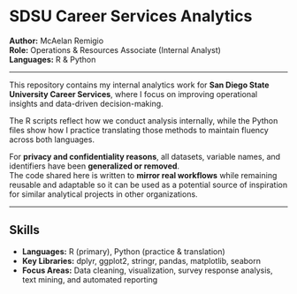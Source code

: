 # SDSU Career Services Analytics

**Author:** McAelan Remigio  
**Role:** Operations & Resources Associate (Internal Analyst)  
**Languages:** R & Python  

---

This repository contains my internal analytics work for **San Diego State University Career Services**, where I focus on improving operational insights and data-driven decision-making.  

The R scripts reflect how we conduct analysis internally, while the Python files show how I practice translating those methods to maintain fluency across both languages.

For **privacy and confidentiality reasons**, all datasets, variable names, and identifiers have been **generalized or removed**.  
The code shared here is written to **mirror real workflows** while remaining reusable and adaptable so it can be used as a potential source of inspiration for similar analytical projects in other organizations.

---

## Skills
- **Languages:** R (primary), Python (practice & translation)  
- **Key Libraries:** dplyr, ggplot2, stringr, pandas, matplotlib, seaborn  
- **Focus Areas:** Data cleaning, visualization, survey response analysis, text mining, and automated reporting  

